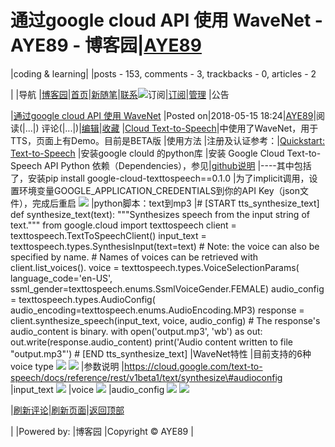 
# 通过google cloud API 使用 WaveNet - AYE89 - 博客园|[AYE89](https://www.cnblogs.com/eniac1946/)
|coding & learning|
|posts - 153, comments - 3, trackbacks - 0, articles - 2

|
|导航
|[博客园](https://www.cnblogs.com/)|[首页](https://www.cnblogs.com/eniac1946/)|[新随笔](https://i.cnblogs.com/EditPosts.aspx?opt=1)|[联系](https://msg.cnblogs.com/send/AYE89)![订阅](//www.cnblogs.com/images/xml.gif)|[订阅](https://www.cnblogs.com/eniac1946/rss)|[管理](https://i.cnblogs.com/)
|公告


|[通过google cloud API 使用 WaveNet](https://www.cnblogs.com/eniac1946/p/9042412.html)
|Posted on|2018-05-15 18:24|[AYE89](https://www.cnblogs.com/eniac1946/)|阅读(|...|) 评论(|...|)|[编辑](https://i.cnblogs.com/EditPosts.aspx?postid=9042412)|[收藏](#)
|[Cloud Text-to-Speech](https://cloud.google.com/text-to-speech/)|中使用了WaveNet，用于TTS，页面上有Demo。目前是BETA版
|使用方法
|注册及认证参考：|[Quickstart: Text-to-Speech](https://cloud.google.com/text-to-speech/docs/quickstart)
|安装google clould 的python库
|安装 Google Cloud Text-to-Speech API Python 依赖（Dependencies），参见|[github说明](https://github.com/GoogleCloudPlatform/python-docs-samples/tree/master/texttospeech/cloud-client)
|----其中包括了，安装pip install google-cloud-texttospeech==0.1.0
|为了implicit调用，设置环境变量GOOGLE_APPLICATION_CREDENTIALS到你的API Key（json文件），完成后重启
![](https://images2018.cnblogs.com/blog/1181483/201805/1181483-20180515181116722-2106589020.png)
|python脚本：text到mp3
|\# [START tts_synthesize_text]
def synthesize_text(text):
    """Synthesizes speech from the input string of text."""
    from google.cloud import texttospeech
    client = texttospeech.TextToSpeechClient()
    input_text = texttospeech.types.SynthesisInput(text=text)
    \# Note: the voice can also be specified by name.
    \# Names of voices can be retrieved with client.list_voices().
    voice = texttospeech.types.VoiceSelectionParams(
        language_code='en-US',
        ssml_gender=texttospeech.enums.SsmlVoiceGender.FEMALE)
    audio_config = texttospeech.types.AudioConfig(
        audio_encoding=texttospeech.enums.AudioEncoding.MP3)
    response = client.synthesize_speech(input_text, voice, audio_config)
    \# The response's audio_content is binary.
    with open('output.mp3', 'wb') as out:
        out.write(response.audio_content)
        print('Audio content written to file "output.mp3"')
\# [END tts_synthesize_text]
|WaveNet特性
|目前支持的6种voice type
![](https://images2018.cnblogs.com/blog/1181483/201805/1181483-20180515181544455-1214438762.png)
![](https://images2018.cnblogs.com/blog/1181483/201805/1181483-20180515181442839-2027684729.png)
|参数说明
|https://cloud.google.com/text-to-speech/docs/reference/rest/v1beta1/text/synthesize\#audioconfig
|input_text
![](https://images2018.cnblogs.com/blog/1181483/201805/1181483-20180515181749399-951545628.png)
|voice
![](https://images2018.cnblogs.com/blog/1181483/201805/1181483-20180515181845480-899736167.png)
|audio_config
![](https://images2018.cnblogs.com/blog/1181483/201805/1181483-20180515182033189-1009291943.png)
![](https://images2018.cnblogs.com/blog/1181483/201805/1181483-20180515182321730-762195159.png)








|[刷新评论](javascript:void(0);)|[刷新页面](#)|[返回顶部](#top)






|
|Powered by:
|博客园
|Copyright © AYE89
|
